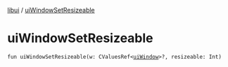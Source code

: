 [libui](README.md) / [uiWindowSetResizeable](ui-window-set-resizeable.md)

# uiWindowSetResizeable

`fun uiWindowSetResizeable(w: CValuesRef<`[`uiWindow`](ui-window.md)`>?, resizeable: Int)`